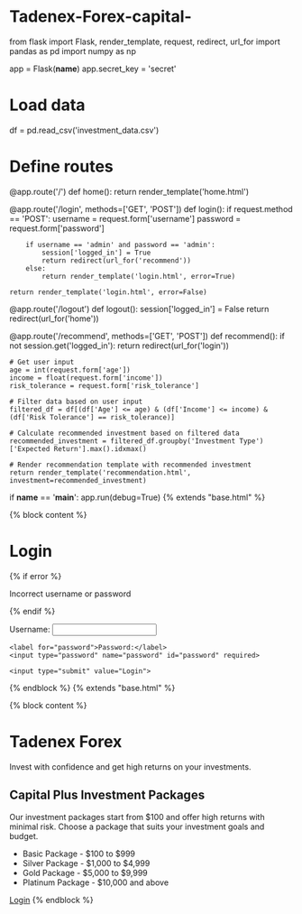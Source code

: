 # Tadenex-Forex-capital-
from flask import Flask, render_template, request, redirect, url_for
import pandas as pd
import numpy as np

app = Flask(__name__)
app.secret_key = 'secret'

# Load data
df = pd.read_csv('investment_data.csv')

# Define routes
@app.route('/')
def home():
    return render_template('home.html')

@app.route('/login', methods=['GET', 'POST'])
def login():
    if request.method == 'POST':
        username = request.form['username']
        password = request.form['password']

        if username == 'admin' and password == 'admin':
            session['logged_in'] = True
            return redirect(url_for('recommend'))
        else:
            return render_template('login.html', error=True)

    return render_template('login.html', error=False)

@app.route('/logout')
def logout():
    session['logged_in'] = False
    return redirect(url_for('home'))

@app.route('/recommend', methods=['GET', 'POST'])
def recommend():
    if not session.get('logged_in'):
        return redirect(url_for('login'))

    # Get user input
    age = int(request.form['age'])
    income = float(request.form['income'])
    risk_tolerance = request.form['risk_tolerance']

    # Filter data based on user input
    filtered_df = df[(df['Age'] <= age) & (df['Income'] <= income) & (df['Risk Tolerance'] == risk_tolerance)]

    # Calculate recommended investment based on filtered data
    recommended_investment = filtered_df.groupby('Investment Type')['Expected Return'].max().idxmax()

    # Render recommendation template with recommended investment
    return render_template('recommendation.html', investment=recommended_investment)

if __name__ == '__main__':
    app.run(debug=True)
{% extends "base.html" %}

{% block content %}
  <h1>Login</h1>

  {% if error %}
    <p class="error">Incorrect username or password</p>
  {% endif %}

  <form method="post" action="{{ url_for('login') }}">
    <label for="username">Username:</label>
    <input type="text" name="username" id="username" required>

    <label for="password">Password:</label>
    <input type="password" name="password" id="password" required>

    <input type="submit" value="Login">
  </form>
{% endblock %}
{% extends "base.html" %}

{% block content %}
  <h1>Tadenex Forex</h1>
  <p>Invest with confidence and get high returns on your investments.</p>

  <h2>Capital Plus Investment Packages</h2>
  <p>Our investment packages start from $100 and offer high returns with minimal risk. Choose a package that suits your investment goals and budget.</p>

  <ul>
    <li>Basic Package - $100 to $999</li>
    <li>Silver Package - $1,000 to $4,999</li>
    <li>Gold Package - $5,000 to $9,999</li>
    <li>Platinum Package - $10,000 and above</li>
  </ul>

  <a href="{{ url_for('login') }}">Login</a>
{% endblock %}
